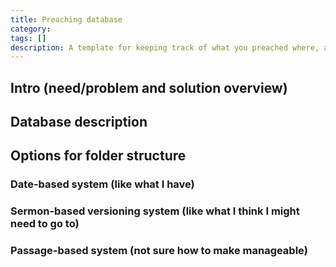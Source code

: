 ```yaml
---
title: Preaching database
category:
tags: []
description: A template for keeping track of what you preached where, and when
---
```


## Intro (need/problem and solution overview)

## Database description

<!-- basically, walk through the ERD and show why/how it makes sense -->

## Options for folder structure

<!-- map out a few approaches, such as below -->

### Date-based system (like what I have)

### Sermon-based versioning system (like what I think I might need to go to)

### Passage-based system (not sure how to make manageable)